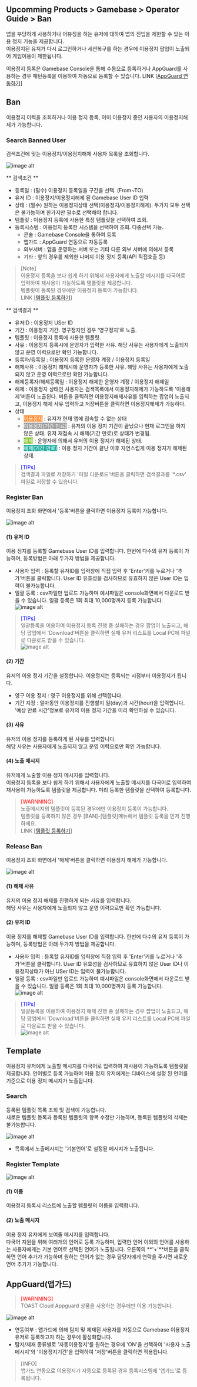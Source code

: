 ## Upcomming Products > Gamebase > Operator Guide > Ban
앱을 부당하게 사용하거나 어뷰징을 하는 유저에 대하여 앱의 진입을 제한할 수 있는 이용 정지 기능을 제공합니다.<br/>
이용정지된 유저가 다시 로그인하거나 세션복구를 하는 경우에 이용정지 팝업이 노출되어 게임이용이 제한됩니다.<br/>

이용정지 등록은 Gamebase Console을 통해 수동으로 등록하거나 AppGuard를 사용하는 경우 패턴등록을 이용하여 자동으로 등록할 수 있습니다.
LINK [[AppGuard 연동하기](./ban/#appguard)] <br/>


## Ban

이용정지 이력을 조회하거나 이용 정지 등록, 이미 이용정지 중인 사용자의 이용정지해제가 가능합니다.<br/>

### Search Banned User
검색조건에 맞는 이용정지/이용정지해제 사용자 목록을 조회합니다.

![image alt](http://static.toastoven.net/prod_gamebase/Operators_Guide/Console_Ban_Ban1_1.0.png)

** 검색조건 **

- 등록일 : (필수) 이용정지 등록일을 구간을 선택. (From~TO)
- 유저 ID : 이용정지/이용정지해제 된 Gamebase User ID 입력
- 상태 : (필수) 원하는 이용정지상태 선택(이용정지/이용정지해제). 두가지 모두 선택은 불가능하며 한가지만 필수로 선택해야 합니다.
- 템플릿 : 이용정지 등록에 사용한 특정 템플릿을 선택하여 조회.
- 등록시스템 : 이용정지 등록한 시스템을 선택하여 조회. 다중선택 가능.
	- 콘솔 : Gamebase Console을 통하여 등록
	- 앱가드 : AppGuard 연동으로 자동등록
	- 외부서버 : 앱을 운영하는 서버 또는 기타 다른 외부 서버에 의해서 등록
	- 기타 : 앞의 경우를 제외한 나머지 이용 정지 등록(API 직접호출 등)

> [Note] <br/>
> 이용정지 등록을 보다 쉽게 하기 위해서 사용자에게 노출할 메시지를 다국어로 입력하여 재사용이 가능하도록 템플릿을 제공합니다.<br/>
> 템플릿이 등록된 경우에만 이용정지 등록이 가능합니다.<br/>
> LINK [[템플릿 등록하기](./ban/#template)] <br/>

** 검색결과 **

- 유저ID : 이용정지 USer ID
- 기간 : 이용정지 기간. 영구정지인 경우 '영구정지'로 노출.
- 템플릿 : 이용정지 등록에 사용한 템플릿.
- 사유 : 이용정지 등록시에 운영자가 입력한 사유. 해당 사유는 사용자에게 노출되지 않고 운영 이력으로만 확인 가능합니다.
- 등록자/등록일 : 이용정지 등록한 운영자 계정 / 이용정지 등록일
- 해제사유 : 이용정지 해제시에 운영자가 등록한 사유. 해당 사유는 사용자에게 노출되지 않고 운영 이력으로만 확인 가능합니다.
- 해제등록자/해제등록일 : 이용정지 해제한 운영자 계정 / 이용정지 해제일
- 해제 : 이용정지 상태인 사용자는 검색목록에서 이용정지해제가 가능하도록 '이용해제'버튼이 노출된다. 버튼을 클릭하면 이용정지해제사유를 입력하는 팝업이 노출되고, 이용정지 해제 사유 입력하고 저장버튼을 클릭하면 이용정지해제가 가능하다.
- 상태
	- <font color="white" style="background-color:#FB8F37">이용정지</font> : 유저가 현재 앱에 접속할 수 없는 상태
	- <font color="white" style="background-color:#A1A1A1">이용정지(기간 만료)</font> : 유저의 이용 정지 기간이 끝났으나 현재 로그인을 하지 않은 상태. 유저 재접속 시 해제(기간 만료)로 상태가 변경됨.
	- <font color="white" style="background-color:#88C637">해제</font> : 운영자에 의해서 유저의 이용 정지가 해제된 상태.
	- <font color="white" style="background-color:#2AB1A6">해제(기간 만료)</font> : 이용 정지 기간이 끝난 이후 자연스럽게 이용 정지가 해제된 상태.

 
> <font color="blue">[TIPs]</font><br/>
> 검색결과 파일로 저장하기
> '파일 다운로드'버튼을 클릭하면 검색결과를 '*.csv' 파일로 저장할 수 있습니다. <br/>



### Register Ban

이용정지 조회 화면에서 '등록'버튼을 클릭하면 이용정지 등록이 가능합니다.

![image alt](http://static.toastoven.net/prod_gamebase/Operators_Guide/Console_Ban_Ban2_1.0.png)
#### (1) 유저 ID
이용 정지를 등록할 Gamebase User ID를 입력합니다. 한번에 다수의 유저 등록이 가능하며, 등록방법은 아래 두가지 방법을 제공합니다.

- 사용자 입력 : 등록할 유저ID를 입력창에 직접 입력 후 'Enter'키를 누르거나 '추가'버튼을 클릭합니다. User ID 유효성을 검사하므로 유효하지 않은 User ID는 입력이 불가능합니다.
- 일괄 등록 : csv파일만 업로드 가능하며 예시파일은 console화면에서 다운로드 받을 수 있습니다. 일괄 등록은 1회 최대 10,000명까지 등록 가능합니다. <br/>
![image alt](http://static.toastoven.net/prod_gamebase/Operators_Guide/Console_Ban_Ban4_1.0.png)

> <font color="blue">[TIPs]</font><br/>
> 일괄등록을 이용하여 이용정지 등록 진행 중 실패하는 경우 팝업이 노출되고, 해당 팝업에서 'Download'버튼을 클릭하면 실패 유저 리스트를 Local PC에 파일로 다운로드 받을 수 있습니다.<br />
> ![image alt](http://static.toastoven.net/prod_gamebase/Operators_Guide/Console_Ban_Ban5_1.0.png)

#### (2) 기간
유저의 이용 정지 기간을 설정합니다. 이용정지는 등록되는 시점부터 이용정지가 됩니다.<br />

- 영구 이용 정지 : 영구 이용정지를 위해 선택합니다.
- 기간 지정 : 얼마동안 이용정지를 진행할지 일(day)과 시간(hour)을 입력합니다. '예상 만료 시간'정보로 유저의 이용 정지 기간을 미리 확인하실 수 있습니다.<br />

#### (3) 사유
유저의 이용 정지를 등록하게 된 사유를 입력합니다.<br />
해당 사유는 사용자에게 노출되지 않고 운영 이력으로만 확인 가능합니다.<br />

#### (4) 노출 메시지
유저에게 노출할 이용 정지 메시지를 입력합니다. <br/>
이용정지 등록을 보다 쉽게 하기 위해서 사용자에게 노출할 메시지를 다국어로 입력하여 재사용이 가능하도록 템플릿을 제공합니다. 미리 등록한 템플릿을 선택하여 등록합니다.<br />

> <font color="red">[WARNNING]</font><br/>
> 노출메시지의 템플릿이 등록된 경우에만 이용정지 등록이 가능합니다. <br/>
> 템플릿을 등록하지 않은 경우 [BAN]-[템플릿]메뉴에서 템플릿 등록을 먼저 진행하세요.<br/>
> LINK [[템플릿 등록하기](./ban/#template)] <br/>


### Release Ban

이용정지 조회 화면에서 '해제'버튼을 클릭하면 이용정지 해제가 가능합니다.

![image alt](http://static.toastoven.net/prod_gamebase/Operators_Guide/Console_Ban_Ban3_1.2.png)

#### (1) 해제 사유
유저의 이용 정지 해제를 진행하게 되는 사유를 입력합니다.<br />
해당 사유는 사용자에게 노출되지 않고 운영 이력으로만 확인 가능합니다.<br />

#### (2) 유저 ID
이용 정지를 해제할 Gamebase User ID를 입력합니다. 한번에 다수의 유저 등록이 가능하며, 등록방법은 아래 두가지 방법을 제공합니다.

- 사용자 입력 : 등록할 유저ID를 입력창에 직접 입력 후 'Enter'키를 누르거나 '추가'버튼을 클릭합니다. User ID 유효성을 검사하므로 유효하지 않은 User ID나 이용정지상태가 아닌 USer ID는 입력이 불가능합니다.
- 일괄 등록 : csv파일만 업로드 가능하며 예시파일은 console화면에서 다운로드 받을 수 있습니다. 일괄 등록은 1회 최대 10,000명까지 등록 가능합니다. <br/>
![image alt](http://static.toastoven.net/prod_gamebase/Operators_Guide/Console_Ban_Ban6_1.0.png)


> <font color="blue">[TIPs]</font><br/>
> 일괄등록을 이용하여 이용정지 해제 진행 중 실패하는 경우 팝업이 노출되고, 해당 팝업에서 'Download'버튼을 클릭하면 실패 유저 리스트를 Local PC에 파일로 다운로드 받을 수 있습니다.<br />
> ![image alt](http://static.toastoven.net/prod_gamebase/Operators_Guide/Console_Ban_Ban7_1.0.png)

## Template
이용정지 유저에게 노출할 메시지를 다국어로 입력하여 재사용이 가능하도록 템플릿을 제공합니다.
언어별로 등록 가능하며 이용 정지 유저에게는 디바이스에 설정 된 언어를 기준으로 이용 정지 메시지가 노출됩니다.

### Search

등록된 템플릿 목록 조회 및 검색이 가능합니다.<br/>
새로운 템플릿 등록과 등록된 템플릿의 항목 수정만 가능하며, 등록된 템플릿의 삭제는 불가능합니다.<br/>

![image alt](http://static.toastoven.net/prod_gamebase/Operators_Guide/Console_Ban_Template1_1.1.png)

- 목록에서 노출메시지는 '기본언어'로 설정된 메시지가 노출됩니다.

### Register Template
![image alt](http://static.toastoven.net/prod_gamebase/Operators_Guide/Console_Ban_Template2_1.1.png)

#### (1) 이름
이용정지 등록시 리스트에 노출할 템플릿의 이름을 입력합니다. <br/>

#### (2) 노출 메시지	
이용 정지 유저에게 보여줄 메시지를 입력합니다. <br />
다국어 지원을 위해 여러개의 언어로 등록 가능하며, 입력한 언어 이외의 언어를 사용하는 사용자에게는 기본 언어로 선택된 언어가 노출됩니다. 오른쪽의 **'+'**버튼을 클릭하면 언어 추가가 가능하며 원하는 언어가 없는 경우 담당자에게 연락을 주시면 새로운 언어 추가가 가능합니다.<br />

## AppGuard(앱가드)

> <font color="red">[WARNNING]</font><br/>
> TOAST Cloud Appguard 상품을 사용하는 경우에만 이용 가능합니다.  <br/>

![image alt](http://static.toastoven.net/prod_gamebase/Operators_Guide/Console_Ban_AppGuard1_1.0.png)

- 연동여부 : 앱가드에 의해 탐지 및 제재된 사용자를 자동으로 Gamebase 이용정지 유저로 등록하고자 하는 경우에 활성화합니다.
- 탐지/제재 종류별로 '자동이용정지'를 원하는 경우에 'ON'을 선택하여 '사용자 노출메시지'와 '이용정지기간'을 입력하여 '저장'버튼을 클릭하면 적용됩니다.

> [INFO] <br/>
> 앱가드 연동으로 이용정지가 자동으로 등록된 경우 등록시스템에 '앱가드'로 등록됩니다.
